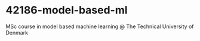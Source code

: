 # 42186-model-based-ml
MSc course in model based machine learning @ The Technical University of Denmark
